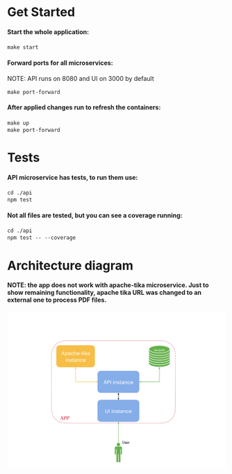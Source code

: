 # Get Started

#### Start the whole application:
```
make start
```

#### Forward ports for all microservices:

NOTE: API runs on 8080 and UI on 3000 by default
```
make port-forward
```

#### After applied changes run to refresh the containers:
```
make up
make port-forward
```

# Tests

#### API microservice has tests, to run them use:
```
cd ./api
npm test
```

#### Not all files are tested, but you can see a coverage running:
```
cd ./api
npm test -- --coverage
```

# Architecture diagram

#### NOTE: the app does not work with apache-tika microservice. Just to show remaining functionality, apache tika URL was changed to an external one to process PDF files.

![diagram](./diagrams/architecture-diagram.png)

